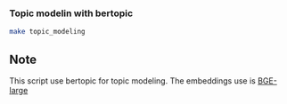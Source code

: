### Topic modelin with bertopic
```sh
make topic_modeling
```

## Note
This script use bertopic for topic modeling. The embeddings use is [BGE-large](https://huggingface.co/BAAI/bge-large-en-v1.5)
